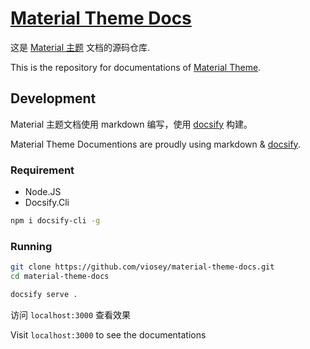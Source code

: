 # [Material Theme Docs](https://material.viosey.com)

这是 [Material 主题](https://github.com/viosey/hexo-theme-material) 文档的源码仓库.

This is the repository for documentations of [Material Theme](https://github.com/viosey/hexo-theme-material).

## Development

Material 主题文档使用 markdown 编写，使用 [docsify](https://docsify.js.org/#/zh-cn/) 构建。

Material Theme Documentions are proudly using markdown & [docsify](https://docsify.js.org/#/zh-cn/).

### Requirement

- Node.JS
- Docsify.Cli

```bash
npm i docsify-cli -g
```

### Running

```bash
git clone https://github.com/viosey/material-theme-docs.git
cd material-theme-docs
```

```bash
docsify serve .
```

访问 `localhost:3000` 查看效果

Visit `localhost:3000` to see the documentations
